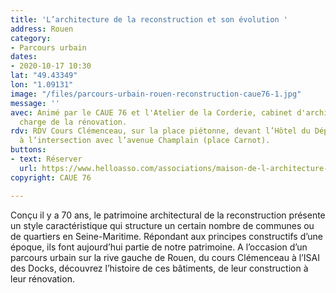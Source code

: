 ```yaml
---
title: 'L’architecture de la reconstruction et son évolution '
address: Rouen
category:
- Parcours urbain
dates:
- 2020-10-17 10:30
lat: "49.43349"
lon: "1.09131"
image: "/files/parcours-urbain-rouen-reconstruction-caue76-1.jpg"
message: ''
avec: Animé par le CAUE 76 et l'Atelier de la Corderie, cabinet d'architecture en
  charge de la rénovation.
rdv: RDV Cours Clémenceau, sur la place piétonne, devant l’Hôtel du Département et
  à l’intersection avec l’avenue Champlain (place Carnot).
buttons:
- text: Réserver
  url: https://www.helloasso.com/associations/maison-de-l-architecture-de-normandie-le-forum/evenements/l-architecture-de-la-reconstruction-et-son-evolution
copyright: CAUE 76

---
```

Conçu il y a 70 ans, le patrimoine architectural de la reconstruction présente un style caractéristique qui structure un certain nombre de communes ou de quartiers en Seine-Maritime. Répondant aux principes constructifs d’une époque, ils font aujourd’hui partie de notre patrimoine. A l’occasion d’un parcours urbain sur la rive gauche de Rouen, du cours Clémenceau à l’ISAI des Docks, découvrez l’histoire de ces bâtiments, de leur construction à leur rénovation.